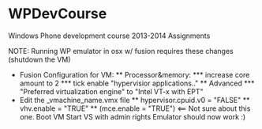 WPDevCourse
===========

Windows Phone development course 2013-2014 Assignments


NOTE:
Running WP emulator in osx w/ fusion requires these changes (shutdown the VM)
* Fusion Configuration for VM:
  ** Processor&memory:
    *** increase core amount to 2
    *** tick enable "hypervisior applications.."
  ** Advanced 
    *** "Preferred virtualization engine" to "Intel VT-x with EPT"
* Edit the  _vmachine_name.vmx file 
   ** hypervisor.cpuid.v0 = "FALSE"
   ** vhv.enable = "TRUE"
   ** (mce.enable = "TRUE") <== Not sure about this one.
Boot VM
Start VS with admin rights
Emulator should now work :)
